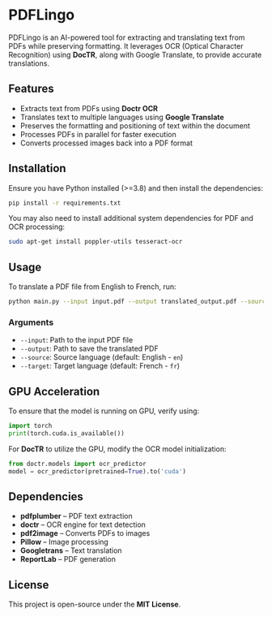 # PDFLingo

PDFLingo is an AI-powered tool for extracting and translating text from PDFs while preserving formatting. It leverages OCR (Optical Character Recognition) using **DocTR**, along with Google Translate, to provide accurate translations.

## Features
- Extracts text from PDFs using **Doctr OCR**
- Translates text to multiple languages using **Google Translate**
- Preserves the formatting and positioning of text within the document
- Processes PDFs in parallel for faster execution
- Converts processed images back into a PDF format

## Installation

Ensure you have Python installed (>=3.8) and then install the dependencies:

```sh
pip install -r requirements.txt
```

You may also need to install additional system dependencies for PDF and OCR processing:

```sh
sudo apt-get install poppler-utils tesseract-ocr
```

## Usage

To translate a PDF file from English to French, run:

```sh
python main.py --input input.pdf --output translated_output.pdf --source en --target fr
```

### Arguments
- `--input`: Path to the input PDF file
- `--output`: Path to save the translated PDF
- `--source`: Source language (default: English - `en`)
- `--target`: Target language (default: French - `fr`)

## GPU Acceleration
To ensure that the model is running on GPU, verify using:

```python
import torch
print(torch.cuda.is_available())
```

For **DocTR** to utilize the GPU, modify the OCR model initialization:

```python
from doctr.models import ocr_predictor
model = ocr_predictor(pretrained=True).to('cuda')
```

## Dependencies
- **pdfplumber** – PDF text extraction
- **doctr** – OCR engine for text detection
- **pdf2image** – Converts PDFs to images
- **Pillow** – Image processing
- **Googletrans** – Text translation
- **ReportLab** – PDF generation

## License
This project is open-source under the **MIT License**.

